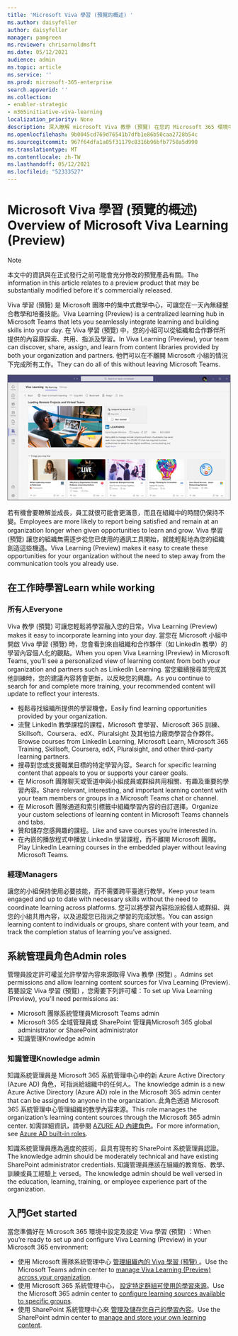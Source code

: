 ```yaml
---
title: 'Microsoft Viva 學習 (預覽的概述) '
ms.author: daisyfeller
author: daisyfeller
manager: pamgreen
ms.reviewer: chrisarnoldmsft
ms.date: 05/12/2021
audience: admin
ms.topic: article
ms.service: ''
ms.prod: microsoft-365-enterprise
search.appverid: ''
ms.collection:
- enabler-strategic
- m365initiative-viva-learning
localization_priority: None
description: 深入瞭解 microsoft Viva 教學 (預覽) 在您的 Microsoft 365 環境中。
ms.openlocfilehash: 9b0045cd769d76541b7dfb1e86b50caa2728b54c
ms.sourcegitcommit: 967f64dfa1a05f31179c8316b96bfb7758a5d990
ms.translationtype: MT
ms.contentlocale: zh-TW
ms.lasthandoff: 05/12/2021
ms.locfileid: "52333527"
---
```

# <a name="overview-of-microsoft-viva-learning-preview"></a><span data-ttu-id="d72d5-103">Microsoft Viva 學習 (預覽的概述) </span><span class="sxs-lookup"><span data-stu-id="d72d5-103">Overview of Microsoft Viva Learning (Preview)</span></span> 

> [!NOTE]
> <span data-ttu-id="d72d5-104">本文中的資訊與在正式發行之前可能會充分修改的預覽產品有關。</span><span class="sxs-lookup"><span data-stu-id="d72d5-104">The information in this article relates to a preview product that may be substantially modified before it's commercially released.</span></span> 

<span data-ttu-id="d72d5-105">Viva 學習 (預覽) 是 Microsoft 團隊中的集中式教學中心，可讓您在一天內無縫整合教學和培養技能。</span><span class="sxs-lookup"><span data-stu-id="d72d5-105">Viva Learning (Preview) is a centralized learning hub in Microsoft Teams that lets you seamlessly integrate learning and building skills into your day.</span></span> <span data-ttu-id="d72d5-106">在 Viva 學習 (預覽) 中，您的小組可以從組織和合作夥伴所提供的內容庫探索、共用、指派及學習。</span><span class="sxs-lookup"><span data-stu-id="d72d5-106">In Viva Learning (Preview), your team can discover, share, assign, and learn from content libraries provided by both your organization and partners.</span></span> <span data-ttu-id="d72d5-107">他們可以在不離開 Microsoft 小組的情況下完成所有工作。</span><span class="sxs-lookup"><span data-stu-id="d72d5-107">They can do all of this without leaving Microsoft Teams.</span></span>

   ![Viva 教學 (預覽) 小組中的首頁的螢幕擷取畫面。](../media/learning/learning-home-teams.png)
 
<span data-ttu-id="d72d5-109">若有機會要瞭解並成長，員工就很可能會更滿意，而且在組織中的時間仍保持不變。</span><span class="sxs-lookup"><span data-stu-id="d72d5-109">Employees are more likely to report being satisfied and remain at an organization longer when given opportunities to learn and grow.</span></span> <span data-ttu-id="d72d5-110">Viva 學習 (預覽) 讓您的組織無需逐步從您已使用的通訊工具開始，就能輕鬆地為您的組織創造這些機遇。</span><span class="sxs-lookup"><span data-stu-id="d72d5-110">Viva Learning (Preview) makes it easy to create these opportunities for your organization without the need to step away from the communication tools you already use.</span></span>

## <a name="learn-while-working"></a><span data-ttu-id="d72d5-111">在工作時學習</span><span class="sxs-lookup"><span data-stu-id="d72d5-111">Learn while working</span></span>

### <a name="everyone"></a><span data-ttu-id="d72d5-112">所有人</span><span class="sxs-lookup"><span data-stu-id="d72d5-112">Everyone</span></span>

<span data-ttu-id="d72d5-113">Viva 教學 (預覽) 可讓您輕鬆將學習融入您的日常。</span><span class="sxs-lookup"><span data-stu-id="d72d5-113">Viva Learning (Preview) makes it easy to incorporate learning into your day.</span></span> <span data-ttu-id="d72d5-114">當您在 Microsoft 小組中開啟 Viva 學習 (預覽) 時，您會看到來自組織和合作夥伴（如 LinkedIn 教學）的學習內容個人化的觀點。</span><span class="sxs-lookup"><span data-stu-id="d72d5-114">When you open Viva Learning (Preview) in Microsoft Teams, you’ll see a personalized view of learning content from both your organization and partners such as LinkedIn Learning.</span></span> <span data-ttu-id="d72d5-115">當您繼續搜尋並完成其他訓練時，您的建議內容將會更新，以反映您的興趣。</span><span class="sxs-lookup"><span data-stu-id="d72d5-115">As you continue to search for and complete more training, your recommended content will update to reflect your interests.</span></span>

- <span data-ttu-id="d72d5-116">輕鬆尋找組織所提供的學習機會。</span><span class="sxs-lookup"><span data-stu-id="d72d5-116">Easily find learning opportunities provided by your organization.</span></span>
- <span data-ttu-id="d72d5-117">流覽 LinkedIn 教學課程的課程，Microsoft 會學習、Microsoft 365 訓練、Skillsoft、Coursera、edX、Pluralsight 及其他協力廠商學習合作夥伴。</span><span class="sxs-lookup"><span data-stu-id="d72d5-117">Browse courses from LinkedIn Learning, Microsoft Learn, Microsoft 365 Training, Skillsoft, Coursera, edX, Pluralsight, and other third-party learning partners.</span></span>
- <span data-ttu-id="d72d5-118">搜尋對您或支援職業目標的特定學習內容。</span><span class="sxs-lookup"><span data-stu-id="d72d5-118">Search for specific learning content that appeals to you or supports your career goals.</span></span>
- <span data-ttu-id="d72d5-119">在 Microsoft 團隊聊天或管道中與小組成員或群組共用相關、有趣及重要的學習內容。</span><span class="sxs-lookup"><span data-stu-id="d72d5-119">Share relevant, interesting, and important learning content with your team members or groups in a Microsoft Teams chat or channel.</span></span>
- <span data-ttu-id="d72d5-120">在 Microsoft 團隊通道和索引標籤中組織學習內容的自訂選擇。</span><span class="sxs-lookup"><span data-stu-id="d72d5-120">Organize your custom selections of learning content in Microsoft Teams channels and tabs.</span></span>
- <span data-ttu-id="d72d5-121">贊和儲存您感興趣的課程。</span><span class="sxs-lookup"><span data-stu-id="d72d5-121">Like and save courses you’re interested in.</span></span>
- <span data-ttu-id="d72d5-122">在內嵌的播放程式中播放 LinkedIn 學習課程，而不離開 Microsoft 團隊。</span><span class="sxs-lookup"><span data-stu-id="d72d5-122">Play LinkedIn Learning courses in the embedded player without leaving Microsoft Teams.</span></span>

### <a name="managers"></a><span data-ttu-id="d72d5-123">經理</span><span class="sxs-lookup"><span data-stu-id="d72d5-123">Managers</span></span>

<span data-ttu-id="d72d5-124">讓您的小組保持使用必要技能，而不需要跨平臺進行教學。</span><span class="sxs-lookup"><span data-stu-id="d72d5-124">Keep your team engaged and up to date with necessary skills without the need to coordinate learning across platforms.</span></span> <span data-ttu-id="d72d5-125">您可以將學習內容指派給個人或群組、與您的小組共用內容，以及追蹤您已指派之學習的完成狀態。</span><span class="sxs-lookup"><span data-stu-id="d72d5-125">You can assign learning content to individuals or groups, share content with your team, and track the completion status of learning you’ve assigned.</span></span>

## <a name="admin-roles"></a><span data-ttu-id="d72d5-126">系統管理員角色</span><span class="sxs-lookup"><span data-stu-id="d72d5-126">Admin roles</span></span>

<span data-ttu-id="d72d5-127">管理員設定許可權並允許學習內容來源取得 Viva 教學 (預覽) 。</span><span class="sxs-lookup"><span data-stu-id="d72d5-127">Admins set permissions and allow learning content sources for Viva Learning (Preview).</span></span> <span data-ttu-id="d72d5-128">若要設定 Viva 學習 (預覽) ，您需要下列許可權：</span><span class="sxs-lookup"><span data-stu-id="d72d5-128">To set up Viva Learning (Preview), you'll need permissions as:</span></span>

- <span data-ttu-id="d72d5-129">Microsoft 團隊系統管理員</span><span class="sxs-lookup"><span data-stu-id="d72d5-129">Microsoft Teams admin</span></span>
- <span data-ttu-id="d72d5-130">Microsoft 365 全域管理員或 SharePoint 管理員</span><span class="sxs-lookup"><span data-stu-id="d72d5-130">Microsoft 365 global administrator or SharePoint administrator</span></span>
- <span data-ttu-id="d72d5-131">知識管理</span><span class="sxs-lookup"><span data-stu-id="d72d5-131">Knowledge admin</span></span>

### <a name="knowledge-admin"></a><span data-ttu-id="d72d5-132">知識管理</span><span class="sxs-lookup"><span data-stu-id="d72d5-132">Knowledge admin</span></span>

<span data-ttu-id="d72d5-133">知識系統管理員是 Microsoft 365 系統管理中心中的新 Azure Active Directory (Azure AD) 角色，可指派給組織中的任何人。</span><span class="sxs-lookup"><span data-stu-id="d72d5-133">The knowledge admin is a new Azure Active Directory (Azure AD) role in the Microsoft 365 admin center that can be assigned to anyone in the organization.</span></span> <span data-ttu-id="d72d5-134">此角色透過 Microsoft 365 系統管理中心管理組織的教學內容來源。</span><span class="sxs-lookup"><span data-stu-id="d72d5-134">This role manages the organization’s learning content sources through the Microsoft 365 admin center.</span></span> <span data-ttu-id="d72d5-135">如需詳細資訊，請參閱 [AZURE AD 內建角色](/azure/active-directory/roles/permissions-reference#knowledge-administrator)。</span><span class="sxs-lookup"><span data-stu-id="d72d5-135">For more information, see [Azure AD built-in roles](/azure/active-directory/roles/permissions-reference#knowledge-administrator).</span></span>

<span data-ttu-id="d72d5-136">知識系統管理員應為適度的技術，且具有現有的 SharePoint 系統管理員認證。</span><span class="sxs-lookup"><span data-stu-id="d72d5-136">The knowledge admin should be moderately technical and have existing SharePoint administrator credentials.</span></span> <span data-ttu-id="d72d5-137">知識管理員應該在組織的教育版、教學、訓練或員工經驗上 versed。</span><span class="sxs-lookup"><span data-stu-id="d72d5-137">The knowledge admin should be well versed in the education, learning, training, or employee experience part of the organization.</span></span>

## <a name="get-started"></a><span data-ttu-id="d72d5-138">入門</span><span class="sxs-lookup"><span data-stu-id="d72d5-138">Get started</span></span>

<span data-ttu-id="d72d5-139">當您準備好在 Microsoft 365 環境中設定及設定 Viva 學習 (預覽) ：</span><span class="sxs-lookup"><span data-stu-id="d72d5-139">When you’re ready to set up and configure Viva Learning (Preview) in your Microsoft 365 environment:</span></span>

- <span data-ttu-id="d72d5-140">使用 Microsoft 團隊系統管理中心 [管理組織內的 Viva 學習 (預覽) ](set-up-teams-admin-center.md)。</span><span class="sxs-lookup"><span data-stu-id="d72d5-140">Use the Microsoft Teams admin center to [manage Viva Learning (Preview) across your organization](set-up-teams-admin-center.md).</span></span>
- <span data-ttu-id="d72d5-141">使用 Microsoft 365 系統管理中心， [設定特定群組可使用的學習來源](content-sources-365-admin-center.md)。</span><span class="sxs-lookup"><span data-stu-id="d72d5-141">Use the Microsoft 365 admin center to [configure learning sources available to specific groups](content-sources-365-admin-center.md).</span></span>
- <span data-ttu-id="d72d5-142">使用 SharePoint 系統管理中心來 [管理及儲存您自己的學習內容](configure-sharepoint-content-source.md)。</span><span class="sxs-lookup"><span data-stu-id="d72d5-142">Use the SharePoint admin center to [manage and store your own learning content](configure-sharepoint-content-source.md).</span></span>




